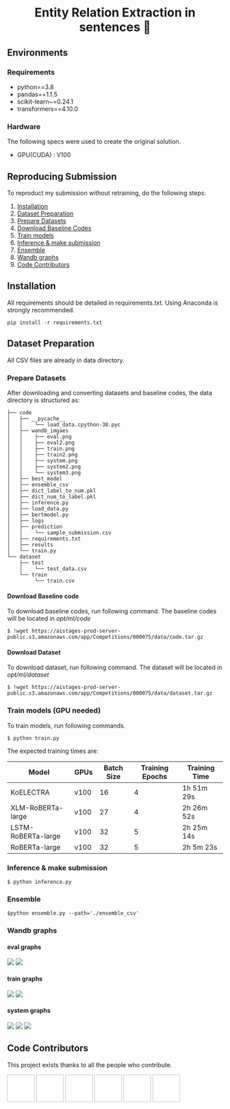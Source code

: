 <h1 align="center">Entity Relation Extraction in sentences 👋</h1>

## Environments 

### Requirements
- python==3.8
- pandas==1.1.5
- scikit-learn~=0.24.1
- transformers==4.10.0


### Hardware
The following specs were used to create the original solution.
- GPU(CUDA) : V100 

## Reproducing Submission
To reproduct my submission without retraining, do the following steps:
1. [Installation](#installation)
2. [Dataset Preparation](#Dataset-Preparation)
3. [Prepare Datasets](#Prepare-Datasets)
4. [Download Baseline Codes](#Download-Baseline-Codes)
5. [Train models](#Train-models-(GPU-needed))
6. [Inference & make submission](#Inference-&-make-submission)
7. [Ensemble](#Ensemble)
8. [Wandb graphs](#Wandb-graphs)
9. [Code Contributors](#Code-Contributors)

## Installation
All requirements should be detailed in requirements.txt. Using Anaconda is strongly recommended.
```
pip install -r requirements.txt
```

## Dataset Preparation
All CSV files are already in data directory.


### Prepare Datasets
After downloading and converting datasets and baseline codes, the data directory is structured as:
```
├── code
│   ├── __pycache__
│   │    └── load_data.cpython-38.pyc
│   ├── wandb_imgaes
│   │    ├── eval.png 
│   │    ├── eval2.png
│   │    ├── train.png
│   │    ├── train2.png
│   │    ├── system.png
│   │    ├── system2.png
│   │    └── system3.png
│   ├── best_model
│   ├── ensemble_csv
│   ├── dict_label_to_num.pkl
│   ├── dict_num_to_label.pkl
│   ├── inference.py
│   ├── load_data.py
│   ├── bertmodel.py
│   ├── logs
│   ├── prediction
│   │    └── sample_submission.csv
│   ├── requirements.txt
│   ├── results
│   └── train.py
└── dataset
    ├── test
    │    └── test_data.csv    
    └── train
         └── train.csv
```
#### Download Baseline code
To download baseline codes, run following command. The baseline codes will be located in *opt/ml/code*
```
$ !wget https://aistages-prod-server-public.s3.amazonaws.com/app/Competitions/000075/data/code.tar.gz
```

#### Download Dataset
To download dataset, run following command. The dataset will be located in *opt/ml/dataset*
```
$ !wget https://aistages-prod-server-public.s3.amazonaws.com/app/Competitions/000075/data/dataset.tar.gz
``` 
### Train models (GPU needed)
To train models, run following commands.
```
$ python train.py 
```
The expected training times are:

Model | GPUs | Batch Size | Training Epochs | Training Time
------------  | ------------- | ------------- | ------------- | -------------
KoELECTRA | v100 | 16 | 4 | 1h 51m 29s
XLM-RoBERTa-large | v100 | 27 | 4 | 2h 26m 52s
LSTM-RoBERTa-large | v100 | 32 | 5 |  2h 25m 14s
RoBERTa-large | v100 | 32 | 5 | 2h 5m 23s


### Inference & make submission
```
$ python inference.py
```

### Ensemble
```
$python ensemble.py --path='./ensemble_csv'
```

### Wandb graphs
#### eval graphs
<p>
    <img src="https://github.com/boostcampaitech2/klue-level2-nlp-03/blob/Main/wandb_imgaes/eval.png">
    <img src="https://github.com/boostcampaitech2/klue-level2-nlp-03/blob/Main/wandb_imgaes/eval2.png">
</p>    

#### train graphs

<p>
    <img src="https://github.com/boostcampaitech2/klue-level2-nlp-03/blob/Main/wandb_imgaes/train.png">
    <img src="https://github.com/boostcampaitech2/klue-level2-nlp-03/blob/Main/wandb_imgaes/train2.png">
</p>

#### system graphs

<p>
    <img src="https://github.com/boostcampaitech2/klue-level2-nlp-03/blob/Main/wandb_imgaes/system.png">
    <img src="https://github.com/boostcampaitech2/klue-level2-nlp-03/blob/Main/wandb_imgaes/system2.png">
    <img src="https://github.com/boostcampaitech2/klue-level2-nlp-03/blob/Main/wandb_imgaes/system3.png">
</p>


## Code Contributors

This project exists thanks to all the people who contribute. 

<a xlink:href="https://github.com/iamtrueline" class="bumblebe2" target="_blank" rel="nofollow sponsored" id="iamtrueline"><image x="5" y="5" width="64" height="64" xlink:href="https://avatars.githubusercontent.com/u/79238023?v=4"/></a>
<a xlink:href="https://github.com/promisemee" class="bumblebe2" target="_blank" rel="nofollow sponsored" id="promisemee"><image x="74" y="5" width="64" height="64" xlink:href="https://avatars.githubusercontent.com/u/31719240?v=4"/></a>
<a xlink:href="https://github.com/kimminji2018" class="bumblebe2" target="_blank" rel="nofollow sponsored" id="kiminji2018"><image x="143" y="5" width="64" height="64" xlink:href="https://avatars.githubusercontent.com/u/74283190?v=4"/></a>
<a xlink:href="https://github.com/Ihyun" class="bumblebe2" target="_blank" rel="nofollow sponsored" id="Ihyun"><image x="212" y="5" width="64" height="64" xlink:href="https://avatars.githubusercontent.com/u/32431157?v=4"/></a>
<a xlink:href="https://github.com/sw6820" class="bumblebe2" target="_blank" rel="nofollow sponsored" id="sw6820"><image x="281" y="5" width="64" height="64" xlink:href="https://avatars.githubusercontent.com/u/52646313?v=4"/></a>
<a xlink:href="https://github.com/NayoungLee-de" class="bumblebe2" target="_blank" rel="nofollow sponsored" id="NayoungLee-de"><image x="350" y="5" width="64" height="64" xlink:href="https://avatars.githubusercontent.com/u/69383548?v=4"/></a>



